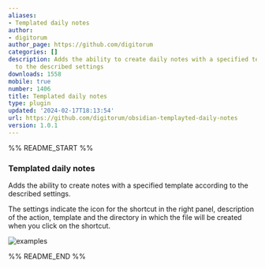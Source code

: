 ```yaml
---
aliases:
- Templated daily notes
author:
- digitorum
author_page: https://github.com/digitorum
categories: []
description: Adds the ability to create daily notes with a specified template according
  to the described settings
downloads: 1558
mobile: true
number: 1406
title: Templated daily notes
type: plugin
updated: '2024-02-17T18:13:54'
url: https://github.com/digitorum/obsidian-templayted-daily-notes
version: 1.0.1
---
```


%% README_START %%

### Templated daily notes

Adds the ability to create notes with a specified template according to the described settings.

The settings indicate the icon for the shortcut in the right panel, description of the action, template and the directory in which the file will be created when you click on the shortcut.


![examples](https://github.com/digitorum/obsidian-templayted-daily-notes/assets/5095549/c9967a6f-7598-4680-8e09-4bf8edb2d520)


%% README_END %%